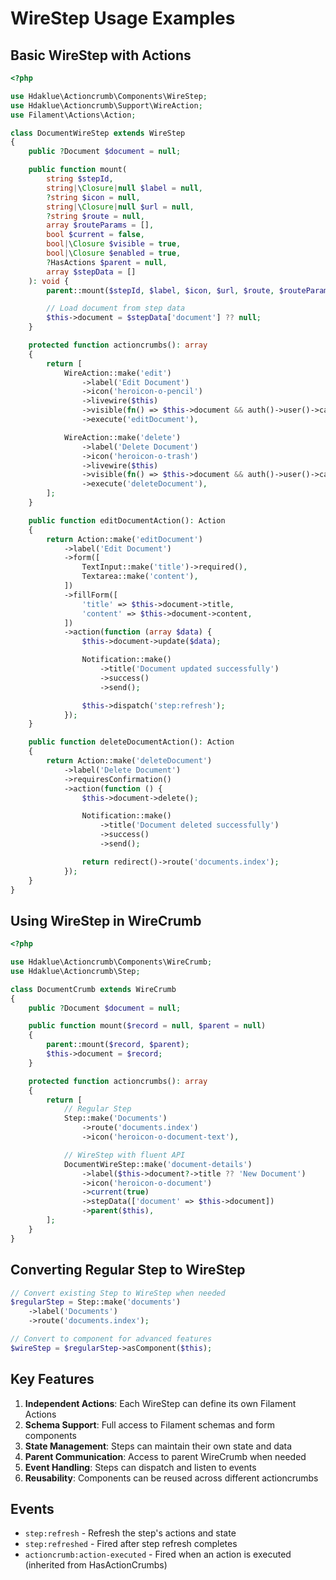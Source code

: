 # WireStep Usage Examples

## Basic WireStep with Actions

```php
<?php

use Hdaklue\Actioncrumb\Components\WireStep;
use Hdaklue\Actioncrumb\Support\WireAction;
use Filament\Actions\Action;

class DocumentWireStep extends WireStep
{
    public ?Document $document = null;

    public function mount(
        string $stepId,
        string|\Closure|null $label = null,
        ?string $icon = null,
        string|\Closure|null $url = null,
        ?string $route = null,
        array $routeParams = [],
        bool $current = false,
        bool|\Closure $visible = true,
        bool|\Closure $enabled = true,
        ?HasActions $parent = null,
        array $stepData = []
    ): void {
        parent::mount($stepId, $label, $icon, $url, $route, $routeParams, $current, $visible, $enabled, $parent, $stepData);

        // Load document from step data
        $this->document = $stepData['document'] ?? null;
    }

    protected function actioncrumbs(): array
    {
        return [
            WireAction::make('edit')
                ->label('Edit Document')
                ->icon('heroicon-o-pencil')
                ->livewire($this)
                ->visible(fn() => $this->document && auth()->user()->can('update', $this->document))
                ->execute('editDocument'),

            WireAction::make('delete')
                ->label('Delete Document')
                ->icon('heroicon-o-trash')
                ->livewire($this)
                ->visible(fn() => $this->document && auth()->user()->can('delete', $this->document))
                ->execute('deleteDocument'),
        ];
    }

    public function editDocumentAction(): Action
    {
        return Action::make('editDocument')
            ->label('Edit Document')
            ->form([
                TextInput::make('title')->required(),
                Textarea::make('content'),
            ])
            ->fillForm([
                'title' => $this->document->title,
                'content' => $this->document->content,
            ])
            ->action(function (array $data) {
                $this->document->update($data);

                Notification::make()
                    ->title('Document updated successfully')
                    ->success()
                    ->send();

                $this->dispatch('step:refresh');
            });
    }

    public function deleteDocumentAction(): Action
    {
        return Action::make('deleteDocument')
            ->label('Delete Document')
            ->requiresConfirmation()
            ->action(function () {
                $this->document->delete();

                Notification::make()
                    ->title('Document deleted successfully')
                    ->success()
                    ->send();

                return redirect()->route('documents.index');
            });
    }
}
```

## Using WireStep in WireCrumb

```php
<?php

use Hdaklue\Actioncrumb\Components\WireCrumb;
use Hdaklue\Actioncrumb\Step;

class DocumentCrumb extends WireCrumb
{
    public ?Document $document = null;

    public function mount($record = null, $parent = null)
    {
        parent::mount($record, $parent);
        $this->document = $record;
    }

    protected function actioncrumbs(): array
    {
        return [
            // Regular Step
            Step::make('Documents')
                ->route('documents.index')
                ->icon('heroicon-o-document-text'),

            // WireStep with fluent API
            DocumentWireStep::make('document-details')
                ->label($this->document?->title ?? 'New Document')
                ->icon('heroicon-o-document')
                ->current(true)
                ->stepData(['document' => $this->document])
                ->parent($this),
        ];
    }
}
```

## Converting Regular Step to WireStep

```php
// Convert existing Step to WireStep when needed
$regularStep = Step::make('documents')
    ->label('Documents')
    ->route('documents.index');

// Convert to component for advanced features
$wireStep = $regularStep->asComponent($this);
```

## Key Features

1. **Independent Actions**: Each WireStep can define its own Filament Actions
2. **Schema Support**: Full access to Filament schemas and form components
3. **State Management**: Steps can maintain their own state and data
4. **Parent Communication**: Access to parent WireCrumb when needed
5. **Event Handling**: Steps can dispatch and listen to events
6. **Reusability**: Components can be reused across different actioncrumbs

## Events

- `step:refresh` - Refresh the step's actions and state
- `step:refreshed` - Fired after step refresh completes
- `actioncrumb:action-executed` - Fired when an action is executed (inherited from HasActionCrumbs)